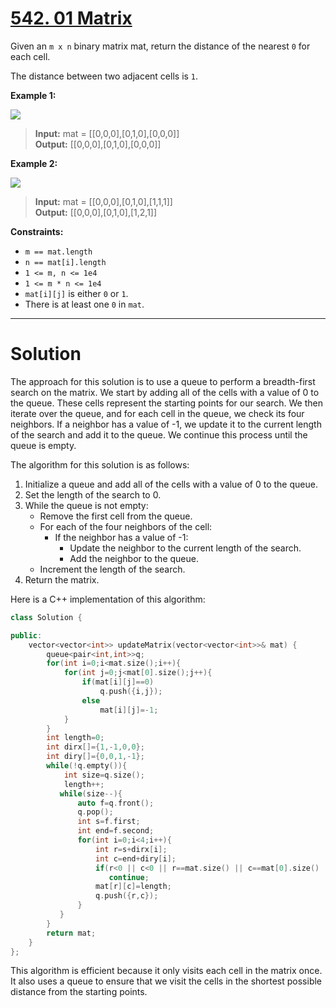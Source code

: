 # [542. 01 Matrix](https://leetcode.com/problems/01-matrix/)

Given an `m x n` binary matrix mat, return the distance of the nearest `0` for each cell.

The distance between two adjacent cells is `1`.

**Example 1:**

![](https://assets.leetcode.com/uploads/2021/04/24/01-1-grid.jpg)

>**Input:** mat = [[0,0,0],[0,1,0],[0,0,0]]<br>
**Output:** [[0,0,0],[0,1,0],[0,0,0]]

**Example 2:**

![](https://assets.leetcode.com/uploads/2021/04/24/01-2-grid.jpg)

>**Input:** mat = [[0,0,0],[0,1,0],[1,1,1]]<br>
**Output:** [[0,0,0],[0,1,0],[1,2,1]]
 

**Constraints:**

- `m == mat.length`
- `n == mat[i].length`
- `1 <= m, n <= 1e4`
- `1 <= m * n <= 1e4`
- `mat[i][j]` is either `0` or `1`.
- There is at least one `0` in `mat`.
---
# Solution

The approach for this solution is to use a queue to perform a breadth-first search on the matrix. We start by adding all of the cells with a value of 0 to the queue. These cells represent the starting points for our search. We then iterate over the queue, and for each cell in the queue, we check its four neighbors. If a neighbor has a value of -1, we update it to the current length of the search and add it to the queue. We continue this process until the queue is empty.

The algorithm for this solution is as follows:

1. Initialize a queue and add all of the cells with a value of 0 to the queue.
2. Set the length of the search to 0.
3. While the queue is not empty:
    * Remove the first cell from the queue.
    * For each of the four neighbors of the cell:
        * If the neighbor has a value of -1:
            * Update the neighbor to the current length of the search.
            * Add the neighbor to the queue.
    * Increment the length of the search.
4. Return the matrix.

Here is a C++ implementation of this algorithm:

```c++
class Solution {

public:
    vector<vector<int>> updateMatrix(vector<vector<int>>& mat) {
        queue<pair<int,int>>q;
        for(int i=0;i<mat.size();i++){
            for(int j=0;j<mat[0].size();j++){
                if(mat[i][j]==0)
                    q.push({i,j});
                else
                    mat[i][j]=-1;
            }
        }
        int length=0;
        int dirx[]={1,-1,0,0};
        int diry[]={0,0,1,-1};
        while(!q.empty()){
            int size=q.size();
            length++;
           while(size--){
               auto f=q.front();
               q.pop();
               int s=f.first;
               int end=f.second;
               for(int i=0;i<4;i++){
                   int r=s+dirx[i];
                   int c=end+diry[i];
                   if(r<0 || c<0 || r==mat.size() || c==mat[0].size() || mat[r][c]!=-1)
                      continue;
                   mat[r][c]=length;
                   q.push({r,c});
               }
           }
        }
        return mat;
    }
};
```

This algorithm is efficient because it only visits each cell in the matrix once. It also uses a queue to ensure that we visit the cells in the shortest possible distance from the starting points.